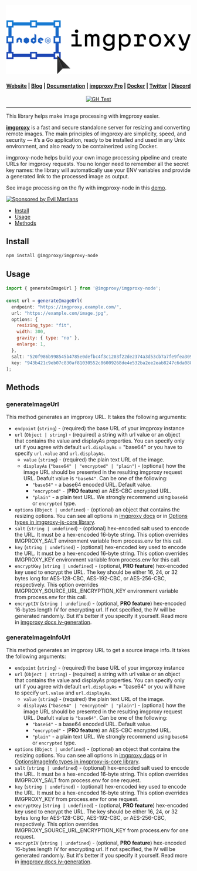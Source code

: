 <p align="center">
  <a href="https://imgproxy.net">
    <picture>
      <source media="(prefers-color-scheme: dark)" srcset="assets/nodejs-dark.svg?sanitize=true">
      <source media="(prefers-color-scheme: light)" srcset="assets/nodejs-light.svg?sanitize=true">
      <img alt="imgproxy-nodejs logo" src="assets/nodejs-light.svg?sanitize=true">
    </picture>
  </a>
</p>

<h4 align="center">
  <a href="https://imgproxy.net">Website</a> |
  <a href="https://imgproxy.net/blog/">Blog</a> |
  <a href="https://docs.imgproxy.net">Documentation</a> |
  <a href="https://imgproxy.net/#pro">imgproxy Pro</a> |
  <a href="https://hub.docker.com/r/darthsim/imgproxy/">Docker</a> |
  <a href="https://twitter.com/imgproxy_net">Twitter</a> |
  <a href="https://discord.gg/5GgpXgtC9u">Discord</a>
</h4>

<p align="center">
<a href="https://github.com/imgproxy/imgproxy/actions"><img alt="GH Test" src="https://img.shields.io/github/actions/workflow/status/imgproxy/imgproxy-node/ci.yml?branch=main&label=CI&style=for-the-badge" /></a>
</p>

---
This library helps make image processing with imgproxy easier.

**[imgproxy](https://github.com/imgproxy/imgproxy)** is a fast and secure standalone server for resizing and converting remote images. The main principles of imgproxy are simplicity, speed, and security — it’s a Go application, ready to be installed and used in any Unix environment, and also ready to be containerized using Docker.

imgproxy-node helps build your own image processing pipeline and create URLs for imgproxy requests. You no longer need to remember all the secret key names: the library will automatically use your ENV variables and provide a generated link to the processed image as output.

See image processing on the fly with imgproxy-node in this [demo](https://react-server-components-demo.vercel.app/image/1?preset=format_webp).

<p><a href="https://evilmartians.com/?utm_source=imgproxy-node">
  <picture>
    <source
      media="(prefers-color-scheme: dark)"
      srcset="https://evilmartians.com/badges/sponsored-by-evil-martians_v2.0_for-dark-bg@2x.png"
    >
    <img
      src="https://evilmartians.com/badges/sponsored-by-evil-martians_v2.0@2x.png"
      alt="Sponsored by Evil Martians"
      width="236"
      height="54"
    >
  </picture>
</a></p>

- [Install](#install)
- [Usage](#usage)
- [Methods](#methods)

## Install

```bash
npm install @imgproxy/imgproxy-node
```

## Usage

```js
import { generateImageUrl } from '@imgproxy/imgproxy-node';

const url = generateImageUrl(
  endpoint: "https://imgproxy.example.com/",
  url: "https://example.com/image.jpg",
  options: {
    resizing_type: "fit",
    width: 300,
    gravity: { type: "no" },
    enlarge: 1,
  },
  salt: "520f986b998545b4785e0defbc4f3c1203f22de2374a3d53cb7a7fe9fea309c5",
  key: "943b421c9eb07c830af81030552c86009268de4e532ba2ee2eab8247c6da0881",
);
```

## Methods

### generateImageUrl

This method generates an imgproxy URL.
It takes the following arguments:

- `endpoint` (`string`) - (required) the base URL of your imgproxy instance
- `url` (`Object | string`) - (required) a string with url value or an object that contains the value and displayAs properties. You can specify only url if you agree with default `url.displayAs` = "base64" or you have to specify `url.value` and `url.displayAs`.
  - `value` (`string`) - (required) the plain text URL of the image.
  - `displayAs` (`"base64" | "encrypted" | "plain"`) - (optional) how the image URL should be presented in the resulting imgproxy request URL. Deafult value is `"base64"`.
    Can be one of the following:
    - `"base64"` - a base64 encoded URL. Default value.
    - `"encrypted"` - (**PRO feature**) an AES-CBC encrypted URL.
    - `"plain"` - a plain text URL. We strongly recommend using `base64` or `encrypted` type.
- `options` (`Object | undefined`) - (optional) an object that contains the resizing options. You can see all options in [imgproxy docs](https://docs.imgproxy.net/generating_the_url?id=processing-options) or in [Options types in imgproxy-js-core library](https://github.com/imgproxy/imgproxy-js-core/blob/main/src/types/index.ts).
- `salt` (`string | undefined`) - (optional) hex-encoded salt used to encode the URL. It must be a hex-encoded 16-byte string. This option overrides IMGPROXY_SALT environment variable from process.env for this call.
- `key` (`string | undefined`) - (optional) hex-encoded key used to encode the URL. It must be a hex-encoded 16-byte string. This option overrides IMGPROXY_KEY environment variable from process.env for this call.
- `encryptKey` (`string | undefined`) - (optional, **PRO feature**) hex-encoded key used to encrypt the URL. The key should be either 16, 24, or 32 bytes long for AES-128-CBC, AES-192-CBC, or AES-256-CBC, respectively. This option overrides IMGPROXY_SOURCE_URL_ENCRYPTION_KEY environment variable from process.env for this call.
- `encryptIV` (`string | undefined`) - (optional, **PRO feature**) hex-encoded 16-bytes length IV for encrypting url. If not specified, the IV will be generated randomly. But it's better if you specify it yourself. Read more in [imgproxy docs iv-generation](https://docs.imgproxy.net/usage/encrypting_source_url#iv-generation).

### generateImageInfoUrl

This method generates an imgproxy URL to get a source image info.
It takes the following arguments:

- `endpoint` (`string`) - (required) the base URL of your imgproxy instance
- `url` (`Object | string`) - (required) a string with url value or an object that contains the value and displayAs properties. You can specify only url if you agree with default `url.displayAs` = "base64" or you will have to specify `url.value` and `url.displayAs`.
  - `value` (`string`) - (required) the plain text URL of the image.
  - `displayAs` (`"base64" | "encrypted" | "plain"`) - (optional) how the image URL should be presented in the resulting imgproxy request URL. Deafult value is `"base64"`.
    Can be one of the following:
    - `"base64"` - a base64 encoded URL. Default value.
    - `"encrypted"` - (**PRO feature**) an AES-CBC encrypted URL.
    - `"plain"` - a plain text URL. We strongly recommend using `base64` or `encrypted` type.
- `options` (`Object | undefined`) - (optional) an object that contains the resizing options. You can see all options in [imgproxy docs](https://docs.imgproxy.net/getting_the_image_info?id=info-options) or in [OptionsImageInfo types in imgproxy-js-core library](https://github.com/imgproxy/imgproxy-js-core/blob/main/src/types/index.ts).
- `salt` (`string | undefined`) - (optional) hex-encoded salt used to encode the URL. It must be a hex-encoded 16-byte string. This option overrides IMGPROXY_SALT from process.env for one request.
- `key` (`string | undefined`) - (optional) hex-encoded key used to encode the URL. It must be a hex-encoded 16-byte string. This option overrides IMGPROXY_KEY from process.env for one request.
- `encryptKey` (`string | undefined`) - (optional, **PRO feature**) hex-encoded key used to encrypt the URL. The key should be either 16, 24, or 32 bytes long for AES-128-CBC, AES-192-CBC, or AES-256-CBC, respectively. This option overrides IMGPROXY_SOURCE_URL_ENCRYPTION_KEY from process.env for one request.
- `encryptIV` (`string | undefined`) - (optional, **PRO feature**) hex-encoded 16-bytes length IV for encrypting url. If not specified, the IV will be generated randomly. But it's better if you specify it yourself. Read more in [imgproxy docs iv-generation](https://docs.imgproxy.net/usage/encrypting_source_url#iv-generation).
